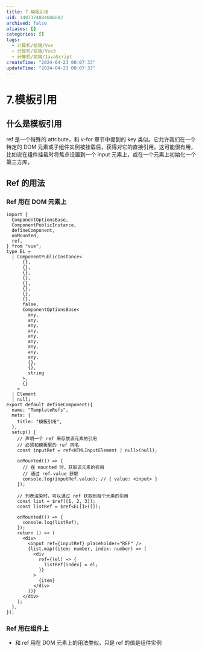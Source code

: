```yaml
---
title: 7.模板引用
uid: 1407374884046882
archived: false
aliases: []
categories: []
tags:
  - 计算机/前端/Vue
  - 计算机/前端/Vue3
  - 计算机/前端/JavaScript
createTime: "2024-04-23 00:07:33"
updateTime: "2024-04-23 00:07:33"
---
```


# 7.模板引用

## 什么是模板引用

ref 是一个特殊的 attribute，和 v-for 章节中提到的 key 类似。它允许我们在一个特定的 DOM 元素或子组件实例被挂载后，获得对它的直接引用。这可能很有用，比如说在组件挂载时将焦点设置到一个 input 元素上，或在一个元素上初始化一个第三方库。

## Ref 的用法

### Ref 用在 DOM 元素上

```tsx
import {
  ComponentOptionsBase,
  ComponentPublicInstance,
  defineComponent,
  onMounted,
  ref,
} from "vue";
type EL =
  | ComponentPublicInstance<
      {},
      {},
      {},
      {},
      {},
      {},
      {},
      {},
      false,
      ComponentOptionsBase<
        any,
        any,
        any,
        any,
        any,
        any,
        any,
        any,
        any,
        {},
        {},
        string
      >,
      {}
    >
  | Element
  | null;
export default defineComponent({
  name: "TemplateRefs",
  meta: {
    title: "模板引用",
  },
  setup() {
    // 声明一个 ref 来存放该元素的引用
    // 必须和模板里的 ref 同名
    const inputRef = ref<HTMLInputElement | null>(null);

    onMounted(() => {
      // 在 mounted 时，获取该元素的引用
      // 通过 ref.value 获取
      console.log(inputRef.value); // { value: <input> }
    });

    // 列表渲染时，可以通过 ref 获取到每个元素的引用
    const list = $ref([1, 2, 3]);
    const listRef = $ref<EL[]>([]);

    onMounted(() => {
      console.log(listRef);
    });
    return () => (
      <div>
        <input ref={inputRef} placeholder="REF" />
        {list.map((item: number, index: number) => (
          <div
            ref={(el) => {
              listRef[index] = el;
            }}
          >
            {item}
          </div>
        ))}
      </div>
    );
  },
});
```

### Ref 用在组件上

- 和 ref 用在 DOM 元素上的用法类似，只是 ref 的值是组件实例
